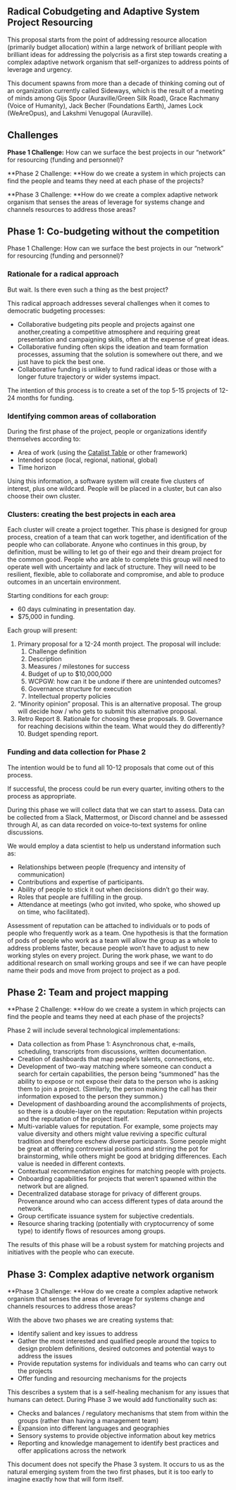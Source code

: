
## Radical Cobudgeting and Adaptive System Project Resourcing

This proposal starts from the point of addressing resource allocation (primarily budget allocation) within a large network of brilliant people with brilliant ideas for addressing the polycrisis as a first step towards creating a complex adaptive network organism that self-organizes to address points of leverage and urgency. 


This document spawns from more than a decade of thinking coming out of an organization currently called Sideways, which is the result of a meeting of minds among Gijs Spoor (Auraville/Green Silk Road), Grace Rachmany (Voice of Humanity), Jack Becher (Foundations Earth), James Lock (WeAreOpus), and Lakshmi Venugopal⁩ (Auraville). 


## Challenges

**Phase 1 Challenge:**  How can we surface the best projects in our “network” for resourcing (funding and personnel)? 

**Phase 2 Challenge: **How do we create a system in which projects can find the people and teams they need at each phase of the projects?

**Phase 3 Challenge: **How do we create a complex adaptive network organism that senses the areas of leverage for systems change and channels resources to address those areas?


## Phase 1:  Co-budgeting without the competition

Phase 1 Challenge:  How can we surface the best projects in our “network” for resourcing (funding and personnel)? 


### Rationale for a radical approach

But wait. Is there even such a thing as the best project? 

This radical approach addresses several challenges when it comes to democratic budgeting processes:



* Collaborative budgeting pits people and projects against one another,creating a competitive atmosphere and requiring great presentation and campaigning skills, often at the expense of great ideas.
* Collaborative funding often skips the ideation and team formation processes, assuming that the solution is somewhere out there, and we just have to pick the best one.
* Collaborative funding is unlikely to fund radical ideas or those with a longer future trajectory or wider systems impact. 

The intention of this process is to create a set of the top 5-15 projects of 12-24 months for funding.


### Identifying common areas of collaboration

During the first phase of the project, people or organizations identify themselves according to:



* Area of work (using the [Catalist Table](https://www.catalist.network/encyclopedic-table) or other framework)
* Intended scope (local, regional, national, global)
* Time horizon

Using this information, a software system will create five clusters of interest, plus one wildcard. People will be placed in a cluster, but can also choose their own cluster. 


### Clusters: creating the best projects in each area

Each cluster will create a project together. This phase is designed for group process, creation of a team that can work together, and identification of the people who can collaborate. Anyone who continues in this group, by definition, must be willing to let go of their ego and their dream project for the common good. People who are able to complete this group will need to operate well with uncertainty and lack of structure. They will need to be resilient, flexible, able to collaborate and compromise, and able to produce outcomes in an uncertain environment.

Starting conditions for each group:



* 60 days culminating in presentation day. 
* $75,000 in funding.

Each group will present:



1. Primary proposal for a 12-24 month project. The proposal will include:
    1. Challenge definition
    2. Description
    3. Measures / milestones for success
    4. Budget of up to $10,000,000
    5. WCPGW: how can it be undone if there are unintended outcomes?
    6. Governance structure for execution 
    7. Intellectual property policies 
2. “Minority opinion” proposal. This is an alternative proposal. The group will decide how / who gets to submit this alternative proposal. 
3. Retro Report
    8. Rationale for choosing these proposals.
    9. Governance for reaching decisions within the team. What would they do differently? 
    10. Budget spending report.


### Funding and data collection for Phase 2

The intention would be to fund all 10-12 proposals that come out of this process.

If successful, the process could be run every quarter, inviting others to the process as appropriate.

During this phase we will collect data that we can start to assess. Data can be collected from a Slack, Mattermost, or Discord channel and be assessed through AI, as can data recorded on voice-to-text systems for online discussions. 

We would employ a data scientist to help us understand information such as:



* Relationships between people (frequency and intensity of communication)
* Contributions and expertise of participants.
* Ability of people to stick it out when decisions didn’t go their way.
* Roles that people are fulfilling in the group.
* Attendance at meetings (who got invited, who spoke, who showed up on time, who facilitated).

Assessment of reputation can be attached to individuals or to pods of people who frequently work as a team. One hypothesis is that the formation of pods of people who work as a team will allow the group as a whole to address problems faster, because people won’t have to adjust to new working styles on every project. During the work phase, we want to do additional research on small working groups and see if we can have people name their pods and move from project to project as a pod.


## Phase 2: Team and project mapping

**Phase 2 Challenge: **How do we create a system in which projects can find the people and teams they need at each phase of the projects?

Phase 2 will include several technological implementations:



* Data collection as from Phase 1: Asynchronous chat, e-mails, scheduling, transcripts from discussions, written documentation.
* Creation of dashboards that map people’s talents, connections, etc.
* Development of two-way matching where someone can conduct a search for certain capabilities, the person being “summoned” has the ability to expose or not expose their data to the person who is asking them to join a project. (Similarly, the person making the call has their information exposed to the person they summon.)
* Development of dashboarding around the accomplishments of projects, so there is a double-layer on the reputation: Reputation within projects and the reputation of the project itself. 
* Multi-variable values for reputation. For example, some projects may value diversity and others might value reviving a specific cultural tradition and therefore eschew diverse participants. Some people might be great at offering controversial positions and stirring the pot for brainstorming, while others might be good at bridging differences. Each value is needed in different contexts.
* Contextual recommendation engines for matching people with projects.
* Onboarding capabilities for projects that weren’t spawned within the network but are aligned.
* Decentralized database storage for privacy of different groups. Provenance around who can access different types of data around the network. 
* Group certificate issuance system for subjective credentials.
* Resource sharing tracking (potentially with cryptocurrency of some type) to identify flows of resources among groups.

The results of this phase will be a robust system for matching projects and initiatives with the people who can execute.


## Phase 3: Complex adaptive network organism

**Phase 3 Challenge: **How do we create a complex adaptive network organism that senses the areas of leverage for systems change and channels resources to address those areas?

With the above two phases we are creating systems that:



* Identify salient and key issues to address
* Gather the most interested and qualified people around the topics to design problem definitions, desired outcomes and potential ways to address the issues
* Provide reputation systems for individuals and teams who can carry out the projects
* Offer funding and resourcing mechanisms for the projects

This describes a system that is a self-healing mechanism for any issues that humans can detect. During Phase 3 we would add functionality such as:



* Checks and balances / regulatory mechanisms that stem from within the groups (rather than having a management team)
* Expansion into different languages and geographies
* Sensory systems to provide objective information about key metrics 
* Reporting and knowledge management to identify best practices and offer applications across the network

This document does not specify the Phase 3 system. It occurs to us as the natural emerging system from the two first phases, but it is too early to imagine exactly how that will form itself. 

